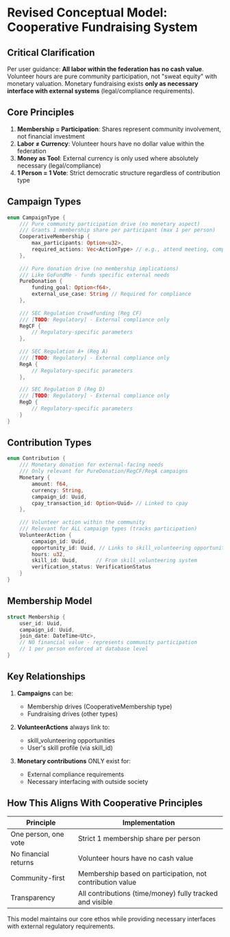 # Revised Conceptual Model: Cooperative Fundraising System

## Critical Clarification
Per user guidance: **All labor within the federation has no cash value**. Volunteer hours are pure community participation, not "sweat equity" with monetary valuation. Monetary fundraising exists **only as necessary interface with external systems** (legal/compliance requirements).

## Core Principles
1. **Membership = Participation**: Shares represent community involvement, not financial investment
2. **Labor ≠ Currency**: Volunteer hours have no dollar value within the federation
3. **Money as Tool**: External currency is only used where absolutely necessary (legal/compliance)
4. **1 Person = 1 Vote**: Strict democratic structure regardless of contribution type

## Campaign Types
```rust
enum CampaignType {
    /// Pure community participation drive (no monetary aspect)
    /// Grants 1 membership share per participant (max 1 per person)
    CooperativeMembership {
        max_participants: Option<u32>,
        required_actions: Vec<ActionType> // e.g., attend meeting, complete onboarding
    },
    
    /// Pure donation drive (no membership implications)
    /// Like GoFundMe - funds specific external needs
    PureDonation {
        funding_goal: Option<f64>,
        external_use_case: String // Required for compliance
    },
    
    /// SEC Regulation Crowdfunding (Reg CF)
    /// [TODO: Regulatory] - External compliance only
    RegCF {
        // Regulatory-specific parameters
    },
    
    /// SEC Regulation A+ (Reg A)
    /// [TODO: Regulatory] - External compliance only
    RegA {
        // Regulatory-specific parameters
    },

    /// SEC Regulation D (Reg D)
    /// [TODO: Regulatory] - External compliance only
    RegD {
        // Regulatory-specific parameters
    }
}
```

## Contribution Types
```rust
enum Contribution {
    /// Monetary donation for external-facing needs
    /// Only relevant for PureDonation/RegCF/RegA campaigns
    Monetary {
        amount: f64,
        currency: String,
        campaign_id: Uuid,
        cpay_transaction_id: Option<Uuid> // Linked to cpay
    },
    
    /// Volunteer action within the community
    /// Relevant for ALL campaign types (tracks participation)
    VolunteerAction {
        campaign_id: Uuid,
        opportunity_id: Uuid, // Links to skill_volunteering opportunities
        hours: u32,
        skill_id: Uuid,      // From skill_volunteering system
        verification_status: VerificationStatus
    }
}
```

## Membership Model
```rust
struct Membership {
    user_id: Uuid,
    campaign_id: Uuid,
    join_date: DateTime<Utc>,
    // NO financial value - represents community participation
    // 1 per person enforced at database level
}
```

## Key Relationships
1. **Campaigns** can be:
   - Membership drives (CooperativeMembership type)
   - Fundraising drives (other types)
   
2. **VolunteerActions** always link to:
   - skill_volunteering opportunities
   - User's skill profile (via skill_id)

3. **Monetary contributions** ONLY exist for:
   - External compliance requirements
   - Necessary interfacing with outside society

## How This Aligns With Cooperative Principles
| Principle | Implementation |
|-----------|---------------|
| One person, one vote | Strict 1 membership share per person |
| No financial returns | Volunteer hours have no cash value |
| Community-first | Membership based on participation, not contribution value |
| Transparency | All contributions (time/money) fully tracked and visible |

This model maintains our core ethos while providing necessary interfaces with external regulatory requirements.